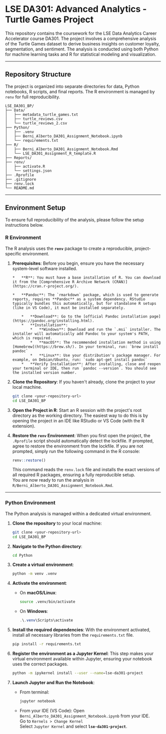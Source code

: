 # LSE DA301: Advanced Analytics - Turtle Games Project

This repository contains the coursework for the LSE Data Analytics Career Accelerator course DA301. The project involves a comprehensive analysis of the Turtle Games dataset to derive business insights on customer loyalty, segmentation, and sentiment. The analysis is conducted using both Python for machine learning tasks and R for statistical modeling and visualization.

-----

## Repository Structure

The project is organized into separate directories for data, Python notebooks, R scripts, and final reports. The R environment is managed by `renv` for full reproducibility.

```plaintext
LSE_DA301_BP/
├── Data/
│   ├── metadata_turtle_games.txt
│   ├── turtle_reviews.csv
│   └── turtle_reviews_2.csv
├── Python/
│   ├── .venv
│   ├── Berni_Alberto_DA301_Assignment_Notebook.ipynb
│   └── requirements.txt
├── R/
│   ├── Berni_Alberto_DA301_Assignment_Notebook.Rmd
│   └── LSE_DA301_Assignment_R_template.R
├── Reports/
├── renv/
│   ├── activate.R
│   └── settings.json
├── .Rprofile
├── .gitignore
├── renv.lock
└── README.md
```

-----

## Environment Setup

To ensure full reproducibility of the analysis, please follow the setup instructions below.

### R Environment

The R analysis uses the **`renv`** package to create a reproducible, project-specific environment.

1.  **Prerequisites**: Before you begin, ensure you have the necessary system-level software installed.
    
        *   **R**: You must have a base installation of R. You can download it from the [Comprehensive R Archive Network (CRAN)](https://cran.r-project.org/).
    
        *   **Pandoc**: The `rmarkdown` package, which is used to generate reports, requires **Pandoc** as a system dependency. RStudio typically bundles this automatically, but for standalone R setups (like in VS Code), it must be installed separately.
    
            *   **Download**: Go to the [official Pandoc installation page](https://pandoc.org/installing.html).
            *   **Installation**:
                *   **Windows**: Download and run the `.msi` installer. The installer will automatically add Pandoc to your system's PATH, which is required.
                *   **macOS**: The recommended installation method is using [Homebrew](https://brew.sh/). In your terminal, run: `brew install pandoc`
                *   **Linux**: Use your distribution's package manager. For example, on Debian/Ubuntu, run: `sudo apt-get install pandoc`
            *   **Verify Installation**: After installing, close and reopen your terminal or IDE, then run `pandoc --version`. You should see the installed version number.
    

2.  **Clone the Repository**: If you haven't already, clone the project to your local machine.

    ```bash
    git clone <your-repository-url>
    cd LSE_DA301_BP
    ```

3.  **Open the Project in R**: Start an R session with the project's root directory as the working directory. The easiest way to do this is by opening the project in an IDE like RStudio or VS Code (with the R extension).

4.  **Restore the `renv` Environment**: When you first open the project, the `.Rprofile` script should automatically detect the lockfile. If prompted, agree to restore the environment from the lockfile. If you are not prompted, simply run the following command in the R console:

    ```r
    renv::restore()
    ```

    This command reads the `renv.lock` file and installs the exact versions of all required R packages, ensuring a fully reproducible setup.\
    You are now ready to run the analysis in `R/Berni_Alberto_DA301_Assignment_Notebook.Rmd`.

-----

### Python Environment

The Python analysis is managed within a dedicated virtual environment.

1.  **Clone the repository** to your local machine:

    ```bash
    git clone <your-repository-url>
    cd LSE_DA301_BP
    ```

2.  **Navigate to the Python directory**:

    ```bash
    cd Python
    ```

3.  **Create a virtual environment**:

    ```bash
    python -m venv .venv
    ```

4.  **Activate the environment**:

      * On **macOS/Linux**:
        ```bash
        source .venv/bin/activate
        ```
      * On **Windows**:
        ```powershell
        .\.venv\Scripts\activate
        ```

5.  **Install the required dependencies**: With the environment activated, install all necessary libraries from the `requirements.txt` file.

    ```bash
    pip install -r requirements.txt
    ```

6.  **Register the environment as a Jupyter Kernel**: This step makes your virtual environment available within Jupyter, ensuring your notebook uses the correct packages.

    ```bash
    python -m ipykernel install --user --name=lse-da301-project
    ```

7.  **Launch Jupyter and Run the Notebook**:

      * From terminal:
        ```bash
        jupyter notebook
        ```
      * From your IDE (VS Code):
        Open `Berni_Alberto_DA301_Assignment_Notebook.ipynb` from your IDE.  
        Go to `Kernels > Change Kernel`  
        Select `Jupyter Kernel` and select **`lse-da301-project`**.